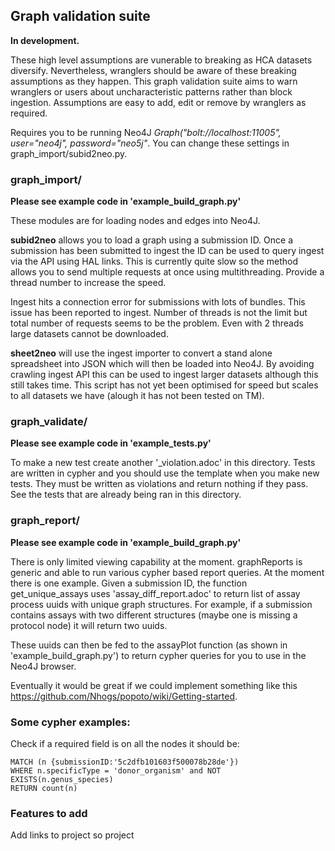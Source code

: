 ## Graph validation suite

**In development.**

These high level assumptions are vunerable to breaking as HCA datasets diversify. Nevertheless, wranglers should be aware of these breaking assumptions as they happen. This graph validation suite aims to warn wranglers or users about uncharacteristic patterns rather than block ingestion. Assumptions are easy to add, edit or remove by wranglers as required.

Requires you to be running Neo4J _Graph("bolt://localhost:11005", user="neo4j", password="neo5j"_. You can change these settings in graph_import/subid2neo.py.


### graph_import/

**Please see example code in 'example_build_graph.py'**


These modules are for loading nodes and edges into Neo4J.

**subid2neo** allows you to load a graph using a submission ID. Once a submission has been submitted to ingest the ID can be used to query ingest via the API using HAL links. This is currently quite slow so the method allows you to send multiple requests at once using multithreading. Provide a thread number to increase the speed.

Ingest hits a connection error for submissions with lots of bundles. This issue has been reported to ingest. Number of threads is not the limit but total number of requests seems to be the problem. Even with 2 threads large datasets cannot be downloaded.

**sheet2neo** will use the ingest importer to convert a stand alone spreadsheet into JSON which will then be loaded into Neo4J. By avoiding crawling ingest API this can be used to ingest larger datasets although this still takes time. This script has not yet been optimised for speed but scales to all datasets we have (alough it has not been tested on TM).

### graph_validate/

**Please see example code in 'example_tests.py'**

To make a new test create another '_violation.adoc' in this directory. Tests are written in cypher and you should use the template when you make new tests. They must be written as violations and return nothing if they pass. See the tests that are already being ran in this directory.

### graph_report/

**Please see example code in 'example_build_graph.py'**

There is only limited viewing capability at the moment. graphReports is generic and able to run various cypher based report queries. At the moment there is one example. Given a submission ID, the function get_unique_assays uses 'assay_diff_report.adoc' to return list of assay process uuids with unique graph structures. For example, if a submission contains assays with two different structures (maybe one is missing a protocol node) it will return two uuids.

These uuids can then be fed to the assayPlot function (as shown in 'example_build_graph.py') to return cypher queries for you to use in the Neo4J browser. 

Eventually it would be great if we could implement something like this https://github.com/Nhogs/popoto/wiki/Getting-started.
### Some cypher examples:

Check if a required field is on all the nodes it should be:
```
MATCH (n {submissionID:'5c2dfb101603f500078b28de'})
WHERE n.specificType = 'donor_organism' and NOT EXISTS(n.genus_species)
RETURN count(n)
```

### Features to add

Add links to project so project 
